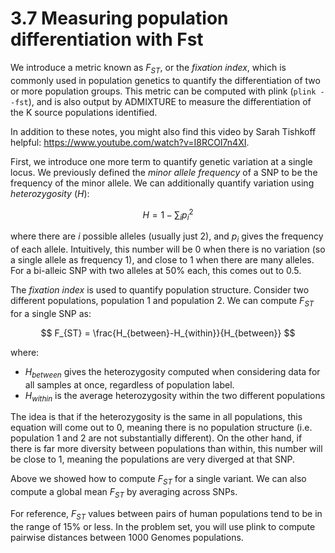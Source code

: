# 3.7 Measuring population differentiation with Fst

We introduce a metric known as $F_{ST}$, or the *fixation index*, which is commonly used in population genetics to quantify the differentiation of two or more population groups. This metric can be computed with plink (`plink --fst`), and is also output by ADMIXTURE to measure the differentiation of the K source populations identified.

In addition to these notes, you might also find this video by Sarah Tishkoff helpful: https://www.youtube.com/watch?v=I8RCOI7n4XI.

First, we introduce one more term to quantify genetic variation at a single locus. We previously defined the *minor allele frequency* of a SNP to be the frequency of the minor allele. We can additionally quantify variation using *heterozygosity* ($H$):

$$ H = 1 - \sum_i p^2_i $$

where there are $i$ possible alleles (usually just 2), and $p_i$ gives the frequency of each allele. Intuitively, this number will be 0 when there is no variation (so a single allele as frequency 1), and close to 1 when there are many alleles. For a bi-alleic SNP with two alleles at 50% each, this comes out to 0.5.

The *fixation index* is used to quantify population structure. Consider two different populations, population 1 and population 2. We can compute $F_{ST}$ for a single SNP as:

$$ F_{ST} = \frac{H_{between}-H_{within}}{H_{between}} $$

where:

* $H_{between}$ gives the heterozygosity computed when considering data for all samples at once, regardless of population label.
* $H_{within}$ is the average heterozygosity within the two different populations

The idea is that if the heterozygosity is the same in all populations, this equation will come out to 0, meaning there is no population structure (i.e. population 1 and 2 are not substantially different). On the other hand, if there is far more diversity between populations than within, this number will be close to 1, meaning the populations are very diverged at that SNP.

Above we showed how to compute $F_{ST}$ for a single variant. We can also compute a global mean $F_{ST}$ by averaging across SNPs.

For reference, $F_{ST}$ values between pairs of human populations tend to be in the range of 15% or less. In the problem set, you will use plink to compute pairwise distances between 1000 Genomes populations.